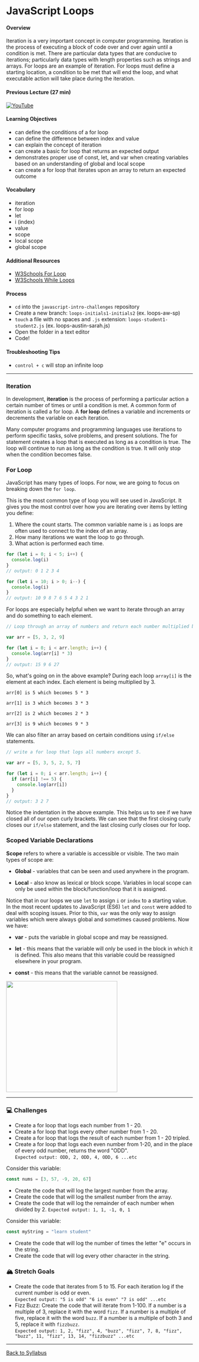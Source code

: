 # JavaScript Loops

#### Overview

Iteration is a very important concept in computer programming. Iteration is the process of executing a block of code over and over again until a condition is met. There are particular data types that are conducive to iterations; particularly data types with length properties such as strings and arrays. For loops are an example of iteration. For loops must define a starting location, a condition to be met that will end the loop, and what executable action will take place during the iteration.

#### Previous Lecture (27 min)

[![YouTube](http://img.youtube.com/vi/VIZpFSwnO_s/0.jpg)](https://www.youtube.com/watch?v=VIZpFSwnO_s)

#### Learning Objectives

- can define the conditions of a for loop
- can define the difference between index and value
- can explain the concept of iteration
- can create a basic for loop that returns an expected output
- demonstrates proper use of const, let, and var when creating variables based on an understanding of global and local scope
- can create a for loop that iterates upon an array to return an expected outcome

#### Vocabulary

- iteration
- for loop
- let
- i (index)
- value
- scope
- local scope
- global scope

#### Additional Resources

- [ W3Schools For Loop ](https://www.w3schools.com/js/js_loop_for.asp)
- [ W3Schools While Loops ](https://www.w3schools.com/js/js_loop_while.asp)

#### Process

- `cd` into the `javascript-intro-challenges` repository
- Create a new branch: `loops-initials1-initials2` (ex. loops-aw-sp)
- `touch` a file with no spaces and `.js` extension: `loops-student1-student2.js` (ex. loops-austin-sarah.js)
- Open the folder in a text editor
- Code!

#### Troubleshooting Tips

- `control + c` will stop an infinite loop

---

### Iteration

In development, **iteration** is the process of performing a particular action a certain number of times or until a condition is met. A common form of iteration is called a for loop. A **for loop** defines a variable and increments or decrements the variable on each iteration.

Many computer programs and programming languages use iterations to perform specific tasks, solve problems, and present solutions. The for statement creates a loop that is executed as long as a condition is true. The loop will continue to run as long as the condition is true. It will only stop when the condition becomes false.

### For Loop

JavaScript has many types of loops. For now, we are going to focus on breaking down the `for loop`.

This is the most common type of loop you will see used in JavaScript. It gives you the most control over how you are iterating over items by letting you define:

1. Where the count starts. The common variable name is `i` as loops are often used to connect to the index of an array.
2. How many iterations we want the loop to go through.
3. What action is performed each time.

```javascript
for (let i = 0; i < 5; i++) {
  console.log(i)
}
// output: 0 1 2 3 4
```

```javascript
for (let i = 10; i > 0; i--) {
  console.log(i)
}
// output: 10 9 8 7 6 5 4 3 2 1
```

For loops are especially helpful when we want to iterate through an array and do something to each element.

```javascript
// Loop through an array of numbers and return each number multiplied by 3.

var arr = [5, 3, 2, 9]

for (let i = 0; i < arr.length; i++) {
  console.log(arr[i] * 3)
}
// output: 15 9 6 27
```

So, what's going on in the above example? During each loop `array[i]` is the element at each index. Each element is being multiplied by 3.

```
arr[0] is 5 which becomes 5 * 3

arr[1] is 3 which becomes 3 * 3

arr[2] is 2 which becomes 2 * 3

arr[3] is 9 which becomes 9 * 3
```

We can also filter an array based on certain conditions using `if/else` statements.

```javascript
// write a for loop that logs all numbers except 5.

var arr = [5, 3, 5, 2, 5, 7]

for (let i = 0; i < arr.length; i++) {
  if (arr[i] !== 5) {
    console.log(arr[i])
  }
}
// output: 3 2 7
```

Notice the indentation in the above example. This helps us to see if we have closed all of our open curly brackets. We can see that the first closing curly closes our `if/else` statement, and the last closing curly closes our for loop.

### Scoped Variable Declarations

**Scope** refers to where a variable is accessible or visible. The two main types of scope are:

- **Global** - variables that can be seen and used anywhere in the program.

- **Local** - also know as lexical or block scope. Variables in local scope can only be used within the block/function/loop that it is assigned.

Notice that in our loops we use `let` to assign `i` or `index` to a starting value. In the most recent updates to JavaScript (ES6) `let` and `const` were added to deal with scoping issues. Prior to this, `var` was the only way to assign variables which were always global and sometimes caused problems. Now we have:

- **var** - puts the variable in global scope and may be reassigned.

- **let** - this means that the variable will only be used in the block in which it is defined. This also means that this variable could be reassigned elsewhere in your program.

- **const** - this means that the variable cannot be reassigned.

<img src="./assets/scope.jpg" width="300px">

---

### 💻 Challenges

- Create a for loop that logs each number from 1 - 20.
- Create a for loop that logs every other number from 1 - 20.
- Create a for loop that logs the result of each number from 1 - 20 tripled.
- Create a for loop that logs each even number from 1-20, and in the place of every odd number, returns the word "ODD".  
  `Expected output: ODD, 2, ODD, 4, ODD, 6 ...etc`

Consider this variable:

```javascript
const nums = [3, 57, -9, 20, 67]
```

- Create the code that will log the largest number from the array.
- Create the code that will log the smallest number from the array.
- Create the code that will log the remainder of each number when divided by 2.
  `Expected output: 1, 1, -1, 0, 1`

Consider this variable:

```javascript
const myString = "learn student"
```

- Create the code that will log the number of times the letter "e" occurs in the string.
- Create the code that will log every other character in the string.

### 🏔 Stretch Goals

- Create the code that iterates from 5 to 15. For each iteration log if the current number is odd or even.  
  `Expected output: "5 is odd" "6 is even" "7 is odd" ...etc`
- Fizz Buzz: Create the code that will iterate from 1-100. If a number is a multiple of 3, replace it with the word `fizz`. If a number is a multiple of five, replace it with the word `buzz`. If a number is a multiple of both 3 and 5, replace it with `fizzbuzz`.  
  `Expected output: 1, 2, "fizz", 4, "buzz", "fizz", 7, 8, "fizz", "buzz", 11, "fizz", 13, 14, "fizzbuzz" ...etc`

---

[Back to Syllabus](../README.md#unit-one-javascript-introduction)
